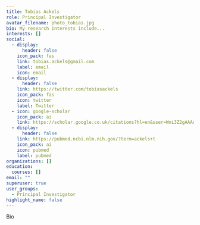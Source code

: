 ```yaml
---
title: Tobias Ackels
role: Principal Investigator
avatar_filename: photo_tobias.jpg
bio: My research interests include...
interests: []
social:
  - display:
      header: false
    icon_pack: fas
    link: tobias.ackels@gmail.com
    label: email
    icon: email
  - display:
      header: false
    link: https://twitter.com/tobiasackels
    icon_pack: fas
    icon: twitter
    label: Twitter
  - icon: google-scholar
    icon_pack: ai
    link: https://scholar.google.co.uk/citations?hl=en&user=Wni3Z2gAAAAJ&view_op=list_works&sortby=pubdate
  - display:
      header: false
    link: https://pubmed.ncbi.nlm.nih.gov/?term=ackels+t
    icon_pack: ai
    icon: pubmed
    label: pubmed
organizations: []
education:
  courses: []
email: ""
superuser: true
user_groups:
  - Principal Investigator
highlight_name: false
---
```


Bio
